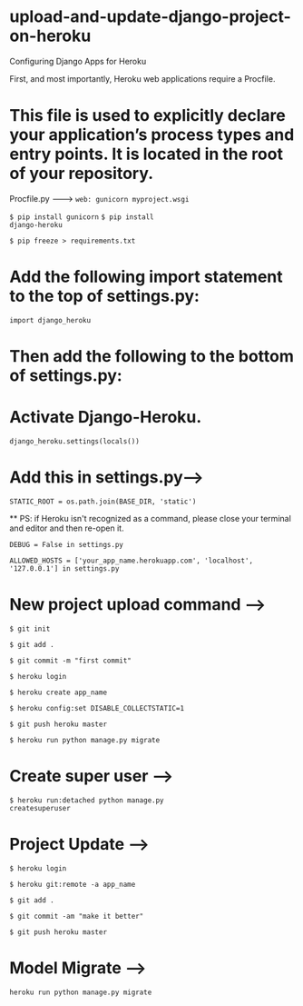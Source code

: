 # upload-and-update-django-project-on-heroku

<!-- Project Upload -->
Configuring Django Apps for Heroku

First, and most importantly, Heroku web applications require a Procfile.

# This file is used to explicitly declare your application’s process types and entry points. It is located in the root of your repository.

Procfile.py --->
<code>web: gunicorn myproject.wsgi</code>

<code>$ pip install gunicorn</code>
<code>$ pip install django-heroku</code>

<code>$ pip freeze > requirements.txt</code>

# Add the following import statement to the top of settings.py:
<code>import django_heroku</code>

# Then add the following to the bottom of settings.py:
# Activate Django-Heroku.
<code>django_heroku.settings(locals())</code>

# Add this in settings.py-->
<code>STATIC_ROOT = os.path.join(BASE_DIR, 'static')</code>

** PS: if Heroku isn't recognized as a command, please close your terminal and editor and then re-open it.

<code>DEBUG = False in settings.py</code>

<code>ALLOWED_HOSTS = ['your_app_name.herokuapp.com', 'localhost', '127.0.0.1'] in settings.py</code>

# New project upload command -->
<code>$ git init</code>

<code>$ git add .</code>

<code>$ git commit -m "first commit"</code>

<code>$ heroku login</code>

<code>$ heroku create app_name</code>

<code>$ heroku config:set DISABLE_COLLECTSTATIC=1</code>

<code>$ git push heroku master</code>

<code>$ heroku run python manage.py migrate</code>

# Create super user -->
<code>$ heroku run:detached python manage.py createsuperuser</code>

# Project Update -->
<code>$ heroku login</code>

<code>$ heroku git:remote -a app_name</code>

<code>$ git add .</code>

<code>$ git commit -am "make it better"</code>

<code>$ git push heroku master</code>

# Model Migrate -->
<code>heroku run python manage.py migrate</code>
